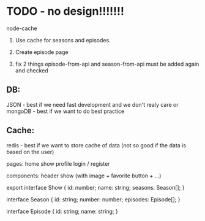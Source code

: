 # TODO - no design!!!!!!!

node-cache

1.  Use cache for seasons and episodes.

2.  Create episode page

3.  fix 2 things episode-from-api and season-from-api must be added again and checked

## DB:

JSON - best if we need fast development and we don't realy care
or
mongoDB - best if we want to do best practice

## Cache:

redis - best if we want to store cache of data (not so good if the data is based on the user)

pages:
home
show
profile
login / register

components:
header
show (with image + favorite button + ...)

export interface Show {
id: number;
name: string;
seasons: Season[];
}

interface Season {
id: string;
number: number;
episodes: Episode[];
}

interface Episode {
id: string;
name: string;
}
